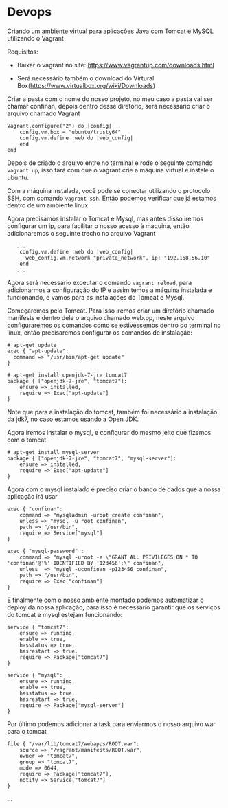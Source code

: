 # Devops

Criando um ambiente virtual para aplicações Java com Tomcat e MySQL utilizando o Vagrant

Requisitos:

- Baixar o vagrant no site: https://www.vagrantup.com/downloads.html

- Será necessário também o download do Virtural Box(https://www.virtualbox.org/wiki/Downloads)


Criar a pasta com o nome do nosso projeto, no meu caso a pasta vai ser chamar confinan, depois dentro desse diretório, será necessário criar o arquivo chamado Vagrant


```
Vagrant.configure("2") do |config|
    config.vm.box = "ubuntu/trusty64"
    config.vm.define :web do |web_config|
    end     
end
```

Depois de criado o arquivo entre no terminal e rode o seguinte comando `vagrant up`, isso fará com que o vagrant crie a máquina virtual e instale o ubuntu.

Com a máquina instalada, você pode se conectar utilizando o protocolo SSH, com comando `vagrant ssh`. Então podemos verificar que já estamos dentro de um ambiente linux.

Agora precisamos instalar o Tomcat e Mysql, mas antes disso iremos configurar um ip, para facilitar o nosso acesso à maquina, então adicionaremos o seguinte trecho no arquivo Vagrant

```
   ...
    config.vm.define :web do |web_config|
      web_config.vm.network "private_network", ip: "192.168.56.10"
    end 
   ...
```
Agora será necessário exceutar o comando `vagrant reload`, para adicionarmos a configuração do IP e assim temos a máquina instalada e funcionando, e vamos para as instalações do Tomcat e Mysql.

Começaremos pelo Tomcat. Para isso iremos criar um diretório chamado manifests e dentro dele o arquivo chamado web.pp, neste arquivo configuraremos os comandos como se estivéssemos dentro do terminal no linux, então precisaremos configurar os comandos de instalação:

```
# apt-get update
exec { "apt-update":
  command => "/usr/bin/apt-get update"
}

# apt-get install openjdk-7-jre tomcat7
package { ["openjdk-7-jre", "tomcat7"]:
    ensure => installed,
    require => Exec["apt-update"]
}
```

Note que para a instalação do tomcat, também foi necessário a instalação da jdk7, no caso estamos usando a Open JDK.


Agora iremos instalar o mysql, e configurar do mesmo jeito que fizemos com o tomcat


```
# apt-get install mysql-server
package { ["openjdk-7-jre", "tomcat7", "mysql-server"]:
    ensure => installed,
    require => Exec["apt-update"]
}
```

Agora com o mysql instalado é preciso criar o banco de dados que a nossa aplicação irá usar

```
exec { "confinan":
    command => "mysqladmin -uroot create confinan",
    unless => "mysql -u root confinan",
    path => "/usr/bin",
    require => Service["mysql"]
}

exec { "mysql-password" :
    command => "mysql -uroot -e \"GRANT ALL PRIVILEGES ON * TO 'confinan'@'%' IDENTIFIED BY '123456';\" confinan",
    unless  => "mysql -uconfinan -p123456 confinan",
    path => "/usr/bin",
    require => Exec["confinan"]
}
```

E finalmente com o nosso ambiente montado podemos automatizar o deploy da nossa aplicação, para isso é necessário garantir que os serviços do tomcat e mysql estejam funcionando:


```
service { "tomcat7":
    ensure => running,
    enable => true,
    hasstatus => true,
    hasrestart => true,
    require => Package["tomcat7"]    
}

service { "mysql":
    ensure => running,
    enable => true,
    hasstatus => true,
    hasrestart => true,
    require => Package["mysql-server"]
}
```

Por último podemos adicionar a task para enviarmos o nosso arquivo war para o tomcat

```
file { "/var/lib/tomcat7/webapps/ROOT.war":
    source => "/vagrant/manifests/ROOT.war",
    owner => "tomcat7",
    group => "tomcat7",
    mode => 0644,
    require => Package["tomcat7"],
    notify => Service["tomcat7"]
}
```
...






































